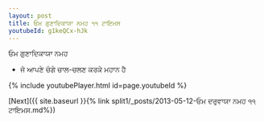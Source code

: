 ```yaml
---
layout: post
title: ਓਮ ਗੁਣਾਦਿਕਾਯਾ ਨਮਹ ੧੧ ਟਾਇਮਸ
youtubeId: g1keQCx-hJk
---
```

 
 
 ਓਮ ਗੁਣਾਦਿਕਾਯਾ ਨਮਹ  
 
 -  ਜੋ ਆਪਣੇ ਚੰਗੇ ਚਾਲ-ਚਲਣ ਕਰਕੇ ਮਹਾਨ ਹੈ 
 
  
 
  
 
 
 
 
 
 


{% include youtubePlayer.html id=page.youtubeId %}
 
[Next]({{ site.baseurl }}{% link  split1/_posts/2013-05-12-ਓਮ ਦਰੁਵਾਯਾ ਨਮਹ ੧੧ ਟਾਇਮਸ.md%})
 
